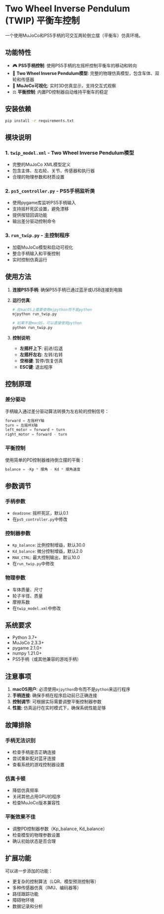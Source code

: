 # Two Wheel Inverse Pendulum (TWIP) 平衡车控制

一个使用MuJoCo和PS5手柄的可交互两轮倒立摆（平衡车）仿真环境。

## 功能特性

- 🎮 **PS5手柄控制**: 使用PS5手柄的左摇杆控制平衡车的移动和转向
- 🤖 **Two Wheel Inverse Pendulum模型**: 完整的物理仿真模型，包含车体、双轮和传感器
- 🎯 **MuJoCo可视化**: 实时3D仿真显示，支持交互式观察
- ⚖️ **平衡控制**: 内置PD控制器自动维持平衡车的稳定

## 安装依赖

```bash
pip install -r requirements.txt
```

## 模块说明

### 1. `twip_model.xml` - Two Wheel Inverse Pendulum模型
- 完整的MuJoCo XML模型定义
- 包含主体、左右轮、关节、传感器和执行器
- 合理的物理参数和材质设置

### 2. `ps5_controller.py` - PS5手柄监听类
- 使用pygame库监听PS5手柄输入
- 支持摇杆死区设置，避免漂移
- 提供按钮回调功能
- 输出差分驱动控制命令

### 3. `run_twip.py` - 主控制程序
- 加载MuJoCo模型和启动可视化
- 整合手柄输入和平衡控制
- 实时控制仿真运行

## 使用方法

1. **连接PS5手柄**: 确保PS5手柄已通过蓝牙或USB连接到电脑

2. **运行仿真**:
   ```bash
   # 在macOS上需要使用mjpython而不是python
   mjpython run_twip.py
   
   # 如果不是macOS，可以直接使用python
   python run_twip.py
   ```

3. **控制说明**:
   - **左摇杆上下**: 前进/后退
   - **左摇杆左右**: 左转/右转
   - **空格键**: 暂停/恢复仿真
   - **ESC键**: 退出程序

## 控制原理

### 差分驱动
手柄输入通过差分驱动算法转换为左右轮的控制信号：
```python
forward = 左摇杆Y轴
turn = 左摇杆X轴
left_motor = forward + turn
right_motor = forward - turn
```

### 平衡控制
使用简单的PD控制器维持倒立摆的平衡：
```python
balance = -Kp * 摆角 - Kd * 摆角速度
```

## 参数调节

### 手柄参数
- `deadzone`: 摇杆死区，默认0.1
- 在`ps5_controller.py`中修改

### 控制器参数
- `Kp_balance`: 比例控制增益，默认30.0
- `Kd_balance`: 微分控制增益，默认2.0
- `MAX_CTRL`: 最大控制输出，默认10.0
- 在`run_twip.py`中修改

### 物理参数
- 车体质量、尺寸
- 轮子半径、质量
- 摩擦系数
- 在`twip_model.xml`中修改

## 系统要求

- Python 3.7+
- MuJoCo 2.3.3+
- pygame 2.1.0+
- numpy 1.21.0+
- PS5手柄（或其他兼容的游戏手柄）

## 注意事项

1. **macOS用户**: 必须使用`mjpython`命令而不是`python`来运行程序
2. **手柄连接**: 确保手柄在程序启动前已正确连接
3. **控制调节**: 可根据实际需要调整平衡控制器参数
4. **性能**: 仿真运行在实时模式下，确保系统性能足够

## 故障排除

### 手柄无法识别
- 检查手柄是否正确连接
- 尝试重新配对蓝牙连接
- 查看系统的游戏控制器设置

### 仿真卡顿
- 降低仿真频率
- 关闭其他占用GPU的程序
- 检查MuJoCo版本兼容性

### 平衡效果不佳
- 调整PD控制器参数（Kp_balance, Kd_balance）
- 检查模型的物理参数设置
- 确认初始状态是否合理

## 扩展功能

可以进一步添加的功能：
- 更复杂的控制算法（LQR、模型预测控制等）
- 多种传感器仿真（IMU、编码器等）
- 路径跟踪功能
- 障碍物环境
- 数据记录和分析